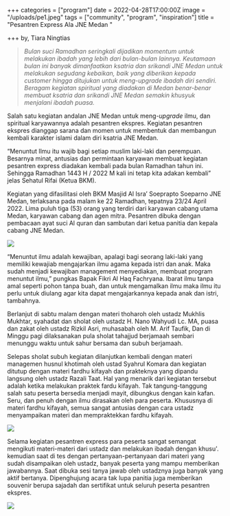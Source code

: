 +++
categories = ["program"]
date = 2022-04-28T17:00:00Z
image = "/uploads/pe1.jpeg"
tags = ["community", "program", "inspiration"]
title = "Pesantren Express Ala JNE Medan "

+++
by, Tiara Ningtias 

> _Bulan suci Ramadhan seringkali dijadikan momentum untuk melakukan ibadah yang lebih dari bulan-bulan lainnya. Keutamaan bulan ini banyak dimanfaatkan ksatria dan srikandi JNE Medan untuk melakukan segudang kebaikan, baik yang diberikan kepada customer hingga ditujukan untuk meng-upgrade ibadah diri sendiri. Beragam kegiatan spiritual yang diadakan di Medan benar-benar membuat ksatria dan srikandi JNE Medan semakin khusyuk menjalani ibadah puasa._

Salah satu kegiatan andalan JNE Medan untuk meng-_upgrade_ ilmu, dan spiritual karyawannya adalah pesantren ekspres. Kegiatan pesantren ekspres dianggap sarana dan momen untuk membentuk dan membangun kembali karakter islami dalam diri ksatria JNE Medan. 

“Menuntut Ilmu itu wajib bagi setiap muslim laki-laki dan perempuan. Besarnya minat, antusias dan permintaan karyawan membuat kegiatan pesantren express diadakan kembali pada bulan Ramadhan tahun ini. Sehingga Ramadhan 1443 H / 2022 M kali ini tetap kita adakan kembali” jelas Sehatul Rifai (Ketua BKM).

Kegiatan yang difasilitasi oleh BKM Masjid Al Isra’ Soeprapto Soeparno JNE Medan, terlaksana pada malam ke 22 Ramadhan, tepatnya 23/24 April 2022. Lima puluh tiga (53) orang yang terdiri dari karyawan cabang utama Medan, karyawan cabang dan agen mitra. Pesantren dibuka dengan pembacaan ayat suci Al quran dan sambutan dari ketua panitia dan kepala cabang JNE Medan.

![](/uploads/pe3.jpeg)

“Menuntut ilmu adalah kewajiban, apalagi bagi seorang laki-laki yang memiliki kewajiab mengajarkan ilmu agama kepada istri dan anak. Maka sudah menjadi kewajiban management menyediakan, membuat program menuntut ilmu,” pungkas Bapak Fikri Al Haq Fachryana. Ibarat ilmu tanpa amal seperti pohon tanpa buah, dan untuk mengamalkan ilmu maka ilmu itu perlu untuk diulang agar kita dapat mengajarkannya kepada anak dan istri, tambahnya.

Berlanjut di sabtu malam dengan materi thoharoh oleh ustadz Mukhlis Mukhtar, syahadat dan sholat oleh ustadz H. Nano Wahyudi Lc. MA, puasa dan zakat oleh ustadz Rizkil Asri, muhasabah oleh M. Arif Taufik, Dan di Minggu pagi dilaksanakan pula sholat tahajjud berjamaah sembari menunggu waktu untuk sahur bersama dan subuh berjamaah.

Selepas sholat subuh kegiatan dilanjutkan kembali dengan materi managemen husnul khotimah oleh ustad Syahrul Komara dan kegiatan ditutup dengan materi fardhu kifayah dan prakteknya yang dipandu langsung oleh ustadz Razali Taat. Hal yang menarik dari kegiatan tersebut adalah ketika melakukan praktek fardu kifayah. Tak tangung-tanggung salah satu peserta bersedia menjadi mayit, dibungkus dengan kain kafan. Seru, dan penuh dengan ilmu dirasakan oleh para peserta. Khususnya di materi fardhu kifayah, semua sangat antusias dengan cara ustadz menyampaikan materi dan mempraktekkan fardhu kifayah.

![](/uploads/pe5.jpeg)

Selama kegiatan pesantren express para peserta sangat semangat mengikuti materi-materi dari ustadz dan melakukan ibadah dengan khusu'. kemudian saat di tes dengan pertanyaan-pertanyaan dari materi yang sudah disampaikan oleh ustadz, banyak peserta yang mampu memberikan jawabannya. Saat dibuka sesi tanya jawab oleh ustadznya juga banyak yang aktif bertanya. Dipenghujung acara tak lupa panitia juga memberikan souvenir berupa sajadah dan sertifikat untuk seluruh peserta pesantren ekspres.

![](/uploads/pe2.jpeg)